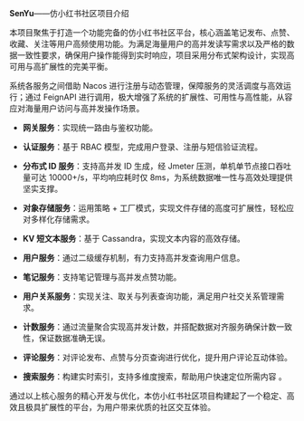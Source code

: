 **SenYu**——仿小红书社区项目介绍



本项目聚焦于打造一个功能完备的仿小红书社区平台，核心涵盖笔记发布、点赞、收藏、关注等用户高频使用功能。为满足海量用户的高并发读写需求以及严格的数据一致性要求，确保用户操作能得到实时响应，项目采用分布式架构设计，实现高可用与高扩展性的完美平衡。


系统各服务之间借助 Nacos 进行注册与动态管理，保障服务的灵活调度与高效运行；通过 FeignAPI 进行调用，极大增强了系统的扩展性、可用性与高性能，从容应对海量用户访问与高并发操作场景。



*   **网关服务**：实现统一路由与鉴权功能。


*   **认证服务**：基于 RBAC 模型，完成用户登录、注册与短信验证流程。


*   **分布式 ID 服务**：支持高并发 ID 生成，经 Jmeter 压测，单机单节点接口吞吐量可达 10000+/s，平均响应耗时仅 8ms，为系统数据唯一性与高效处理提供坚实支撑。


*   **对象存储服务**：运用策略 + 工厂模式，实现文件存储的高度可扩展性，轻松应对多样化存储需求。


*   **KV 短文本服务**：基于 Cassandra，实现文本内容的高效存储。


*   **用户服务**：通过二级缓存机制，有力支持高并发查询用户信息。


*   **笔记服务**：支持笔记管理与高并发点赞功能。


*   **用户关系服务**：实现关注、取关与列表查询功能，满足用户社交关系管理需求。


*   **计数服务**：通过流量聚合实现高并发计数，并搭配数据对齐服务确保计数一致性，保证数据准确无误。


*   **评论服务**：对评论发布、点赞与分页查询进行优化，提升用户评论互动体验。


*   **搜索服务**：构建实时索引，支持多维度搜索，帮助用户快速定位所需内容 。

通过以上核心服务的精心开发与优化，本仿小红书社区项目构建起了一个稳定、高效且极具扩展性的平台，为用户带来优质的社区交互体验。
